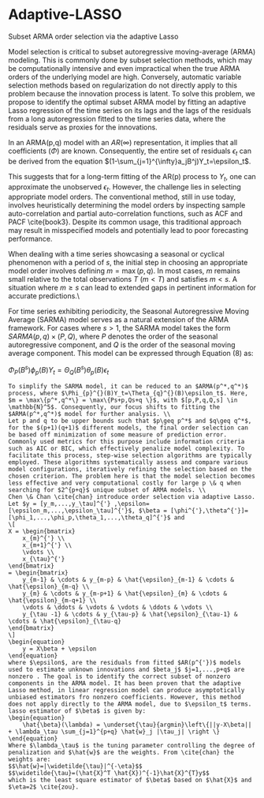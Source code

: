 # Adaptive-LASSO
Subset ARMA order selection via the adaptive Lasso

Model selection is critical to subset autoregressive moving-average (ARMA) modeling. This is commonly
done by subset selection methods, which may be computationally intensive and even impractical when the true ARMA orders of the underlying model are high. Conversely, automatic variable selection methods based on regularization do not directly apply to this problem because the innovation process is latent. To solve this problem, we
propose to identify the optimal subset ARMA model by fitting an adaptive Lasso regression of the time series on its lags and the lags of the residuals from a long autoregression
fitted to the time series data, where the residuals serve as proxies for the innovations.


In an ARMA(p,q) model with an $AR(\infty)$ representation, it implies that all coefficients ($\Phi$) are known. Consequently, the entire set of residuals ${\epsilon_t}$ can be derived from the equation 
$(1-\sum_{j=1}^{\infty}a_jB^j)Y_t=\epsilon_t$.
	
This suggests that for a long-term fitting of the AR(p) process to $Y_t$, one can approximate the unobserved $\epsilon_t$. However, the challenge lies in selecting appropriate model orders. The conventional method, still in use today, involves heuristically determining the model orders by inspecting sample auto-correlation and partial auto-correlation functions, such as ACF and PACF \cite{book3}. Despite its common usage, this traditional approach may result in misspecified models and potentially lead to poor forecasting performance.
	
When dealing with a time series showcasing a seasonal or cyclical phenomenon with a period of $s$, the initial step in choosing an appropriate model order involves defining $m = \max{(p,q)}$. In most cases, $m$ remains small relative to the total observations $T$ ($m < T$) and satisfies $m < s$. A situation where $m \geq s$ can lead to extended gaps in pertinent information for accurate predictions.\\
	
For time series exhibiting periodicity, the Seasonal Autoregressive Moving Average (SARMA) model serves as a natural extension of the ARMA framework. For cases where $s > 1$, the SARMA model takes the form $SARMA(p,q) \times (P,Q)$, where $P$ denotes the order of the seasonal autoregressive component, and $Q$ is the order of the seasonal moving average component. This model can be expressed through Equation (8) as:
	
$\Phi_P(B^s)\phi_p(B) Y_t=\Theta_Q(B^s)\theta_p(B)\epsilon_t$
	
	To simplify the SARMA model, it can be reduced to an $ARMA(p^*,q^*)$ process, where $\Phi_{p}^{}(B)Y_t=\Theta_{q}^{}(B)\epsilon_t$. Here, $m = \max\{p^*,q^*\} = \max\{Ps+p,Qs+q \}$, with $[p,P,q,Q,s] \in \mathbb{N}^5$. Consequently, our focus shifts to fitting the $ARMA(p^*,q^*)$ model for further analysis. \\
	Let p and q to be upper bounds such that $p\geq p^*$ and $q\geq q^*$, for the $(p+1)(q+1)$ different models, the final order selection can be based off minimization of some measure of prediction error. Commonly used metrics for this purpose include information criteria such as AIC or BIC, which effectively penalize model complexity. To facilitate this process, step-wise selection algorithms are typically employed. These algorithms systematically assess and compare various model configurations, iteratively refining the selection based on the chosen criterion. The problem here is that the model selection becomes less effective and very computational costly for large p \& q when searching for $2^{p+q}$ unique subset of ARMA models. \\
	Chen \& Chan \cite{chan} introduce order selection via adaptive Lasso. Let $y = [y_m,...,y_\tau]^{'} ,\epsilon=[\epsilon_m,...,\epsilon_\tau]^{'}$, $\beta = [\phi^{'},\theta^{'}]=[\phi_1,...,\phi_p,\theta_1,...,\theta_q]^{'}$ and
	\[
	X = \begin{bmatrix}
		x_{m}^{'} \\
		x_{m+1}^{'} \\
		\vdots \\
		x_{\tau}^{'}
	\end{bmatrix}
	= \begin{bmatrix}
		y_{m-1} & \cdots & y_{m-p} & \hat{\epsilon}_{m-1} & \cdots & \hat{\epsilon}_{m-q} \\
		y_{m} & \cdots & y_{m-p+1} & \hat{\epsilon}_{m} & \cdots & \hat{\epsilon}_{m-q+1} \\
		\vdots & \ddots & \vdots & \vdots & \ddots & \vdots \\
		y_{\tau -1} & \cdots & y_{\tau-p} & \hat{\epsilon}_{\tau-1} & \cdots & \hat{\epsilon}_{\tau-q}
	\end{bmatrix}
	\]
	\begin{equation}
		y = X\beta + \epsilon
	\end{equation}
	where $\epsilon$, are the residuals from fitted $AR(p^{'})$ models used to estimate unknown innovations and $beta_j$ $j=1,...,p+q$ are nonzero . The goal is to identify the correct subset of nonzero components in the ARMA model. It has been proven that the adaptive Lasso method, in linear regression model can produce asymptotically unbiased estimators fro nonzero coefficients. However, this method does not apply directly to the ARMA model, due to $\epsilon_t$ terms.
	lasso estimator of $\beta$ is given by:
	\begin{equation}
		\hat{\beta}(\lambda) = \underset{\tau}{argmin}\left\{||y-X\beta|| + \lambda_\tau \sum_{j=1}^{p+q} \hat{w}_j |\tau_j| \right \}
	\end{equation}
	Where $\lambda_\tau$ is the tuning parameter controlling the degree of penalization and $\hat{w}$ are the weights. From \cite{chan} the weights are:
	$$\hat{w}=|\widetilde{\tau}|^{-\eta}$$
	$$\widetilde{\tau}=(\hat{X}^T \hat{X})^{-1}\hat{X}^{T}y$$
	which is the least square estimator of $\beta$ based on $\hat{X}$ and $\eta=2$ \cite{zou}.
